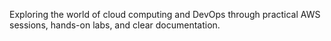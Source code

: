 Exploring the world of cloud computing and DevOps through practical AWS sessions, hands-on labs, and clear documentation.
